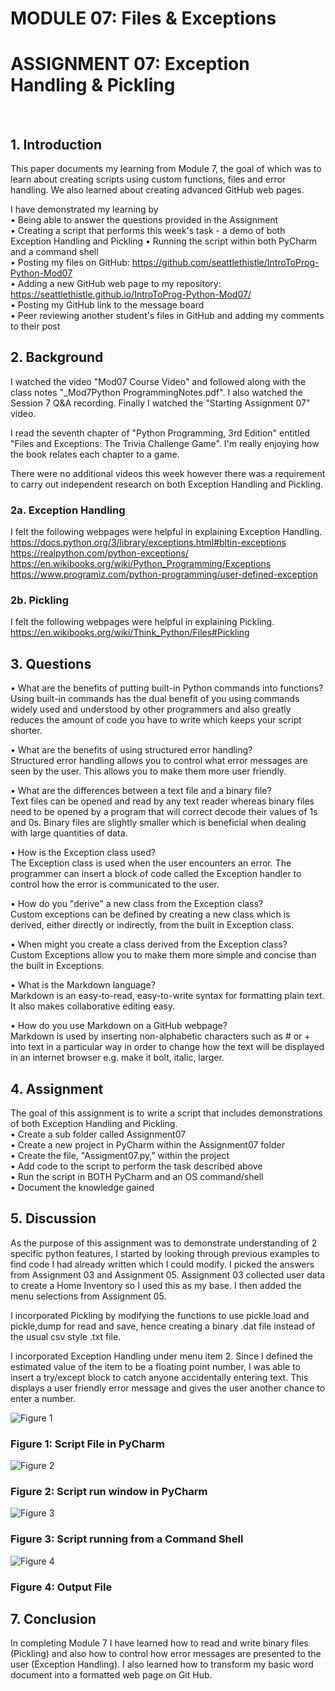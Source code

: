 # MODULE 07: Files & Exceptions        
# ASSIGNMENT 07: Exception Handling & Pickling
 
## 1. Introduction 
This paper documents my learning from Module 7, the goal of which was to learn about creating scripts using custom functions, files and error handling.  We also learned about creating advanced GitHub web pages.   
  
I have demonstrated my learning by  
	• Being able to answer the questions provided in the Assignment  
	• Creating a script that performs this week's task - a demo of both Exception Handling and Pickling 
	• Running the script within both PyCharm and a command shell  
	• Posting my files on GitHub: https://github.com/seattlethistle/IntroToProg-Python-Mod07  
	• Adding a new GitHub web page to my repository: https://seattlethistle.github.io/IntroToProg-Python-Mod07/  
	• Posting my GitHub link to the message board  
	• Peer reviewing another student's files in GitHub and adding my comments to their post  

## 2. Background  
I watched the video "Mod07 Course Video" and followed along with the class notes "_Mod7Python ProgrammingNotes.pdf".  I also watched the Session 7 Q&A recording.  Finally I watched the "Starting Assignment 07" video.  
  
I read the seventh chapter of "Python Programming, 3rd Edition" entitled "Files and Exceptions: The Trivia Challenge Game". I'm really enjoying how the book relates each chapter to a game.  
  
There were no additional videos this week however there was a requirement to carry out independent research on both Exception Handling and Pickling.  
  
### 2a. Exception Handling  
I felt the following webpages were helpful in explaining Exception Handling.  
https://docs.python.org/3/library/exceptions.html#bltin-exceptions  
https://realpython.com/python-exceptions/  
https://en.wikibooks.org/wiki/Python_Programming/Exceptions  
https://www.programiz.com/python-programming/user-defined-exception  
  
### 2b. Pickling  
I felt the following webpages were helpful in explaining Pickling.  
https://en.wikibooks.org/wiki/Think_Python/Files#Pickling  
  
## 3. Questions  
• What are the benefits of putting built-in Python commands into functions?  
	Using built-in commands has the dual benefit of you using commands widely used and understood by other programmers and also greatly reduces the amount of code you have to write which keeps your script shorter.
  
• What are the benefits of using structured error handling?  
	Structured error handling allows you to control what error messages are seen by the user.  This allows you to make them more user friendly.
  
• What are the differences between a text file and a binary file?  
	Text files can be opened and read by any text reader whereas binary files need to be opened by a program that will correct decode their values of 1s and 0s.  Binary files are slightly smaller which is beneficial when dealing with large quantities of data.  
  
• How is the Exception class used?  
	The Exception class is used when the user encounters an error.  The programmer can insert a block of code called the Exception handler to control how the error is communicated to the user.  
  
• How do you "derive" a new class from the Exception class?  
	Custom exceptions can be defined by creating a new class which is derived, either directly or indirectly, from the built in Exception class.  
  
• When might you create a class derived from the Exception class?  
	Custom Exceptions allow you to make them more simple and concise than the built in Exceptions.  
  
• What is the Markdown language?  
	Markdown is an easy-to-read, easy-to-write syntax for formatting plain text. It also makes collaborative editing easy. 
  
• How do you use Markdown on a GitHub webpage?  
	Markdown is used by inserting non-alphabetic characters such as # or + into text in a particular way in order to change how the text will be displayed in an internet browser e.g. make it bolt, italic, larger.  
  
## 4. Assignment  
The goal of this assignment is to write a script that includes demonstrations of both Exception Handling and Pickling.  
	• Create a sub folder called Assignment07  
	• Create a new project in PyCharm within the Assignment07 folder  
	• Create the file, "Assigment07.py," within the project  
	• Add code to the script to perform the task described above  
	• Run the script in BOTH PyCharm and an OS command/shell  
	• Document the knowledge gained  

## 5. Discussion  
As the purpose of this assignment was to demonstrate understanding of 2 specific python features, I started by looking through previous examples to find code I had already written which I could modify.  I picked the answers from Assignment 03 and Assignment 05.   Assignment 03 collected user data to create a Home Inventory so I used this as my base.  I then added the menu selections from Assignment 05.  
  
I incorporated Pickling by modifying the functions to use pickle.load and pickle,dump for read and save, hence creating a binary .dat file instead of the usual csv style .txt file.  
  
I incorporated Exception Handling under menu item 2.  Since I defined the estimated value of the item to be a floating point number, I was able to insert a try/except block to catch anyone accidentally entering text.  This displays a user friendly error message and gives the user another chance to enter a number.   
  

![Figure 1](figure-1.png "Figure 1")
### Figure 1: Script File in PyCharm
  
  
![Figure 2](figure-2.png "Figure 2")
### Figure 2: Script run window in PyCharm
  
  
![Figure 3](figure-3.png "Figure 3")
### Figure 3: Script running from a Command Shell
  
  
![Figure 4](figure-4.png "Figure 4")
### Figure 4: Output File
  
  
## 7. Conclusion  
In completing Module 7 I have learned how to read and write binary files (Pickling) and also how to control how error messages are presented to the user (Exception Handling). I also learned how to transform my basic word document into a formatted web page on Git Hub.  
